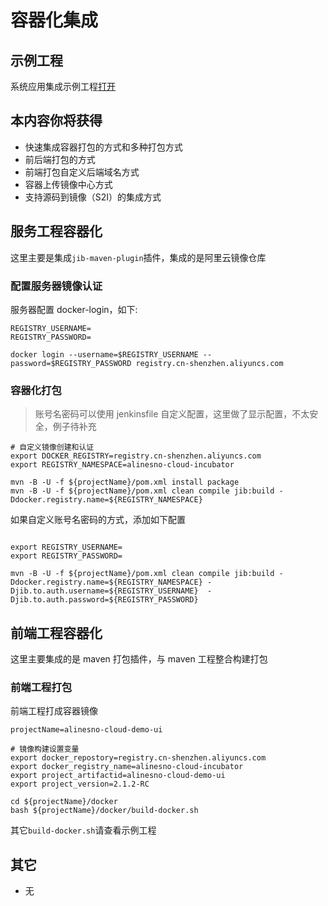 # 容器化集成

## 示例工程

系统应用集成示例工程[打开](https://gitee.com/alinesno-cloud/alinesno-demo-gateway-open/tree/master/demo-business-shop)

## 本内容你将获得

- 快速集成容器打包的方式和多种打包方式
- 前后端打包的方式
- 前端打包自定义后端域名方式
- 容器上传镜像中心方式
- 支持源码到镜像（S2I）的集成方式

## 服务工程容器化

这里主要是集成`jib-maven-plugin`插件，集成的是阿里云镜像仓库

### 配置服务器镜像认证

服务器配置 docker-login，如下:

```shell
REGISTRY_USERNAME=
REGISTRY_PASSWORD=

docker login --username=$REGISTRY_USERNAME --password=$REGISTRY_PASSWORD registry.cn-shenzhen.aliyuncs.com
```

### 容器化打包

> 账号名密码可以使用 jenkinsfile 自定义配置，这里做了显示配置，不太安全，例子待补充

```shell 
# 自定义镜像创建和认证
export DOCKER_REGISTRY=registry.cn-shenzhen.aliyuncs.com
export REGISTRY_NAMESPACE=alinesno-cloud-incubator

mvn -B -U -f ${projectName}/pom.xml install package
mvn -B -U -f ${projectName}/pom.xml clean compile jib:build -Ddocker.registry.name=${REGISTRY_NAMESPACE}
```

如果自定义账号名密码的方式，添加如下配置

```shell

export REGISTRY_USERNAME=
export REGISTRY_PASSWORD=

mvn -B -U -f ${projectName}/pom.xml clean compile jib:build -Ddocker.registry.name=${REGISTRY_NAMESPACE} -Djib.to.auth.username=${REGISTRY_USERNAME}  -Djib.to.auth.password=${REGISTRY_PASSWORD}

```

## 前端工程容器化

这里主要集成的是 maven 打包插件，与 maven 工程整合构建打包

### 前端工程打包

前端工程打成容器镜像

```shell
projectName=alinesno-cloud-demo-ui

# 镜像构建设置变量
export docker_repostory=registry.cn-shenzhen.aliyuncs.com
export docker_registry_name=alinesno-cloud-incubator
export project_artifactid=alinesno-cloud-demo-ui
export project_version=2.1.2-RC

cd ${projectName}/docker
bash ${projectName}/docker/build-docker.sh
```

其它`build-docker.sh`请查看示例工程

## 其它

- 无
